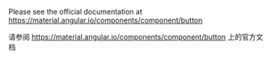 Please see the official documentation at <https://material.angular.io/components/component/button>

请参阅 <https://material.angular.io/components/component/button> 上的官方文档
